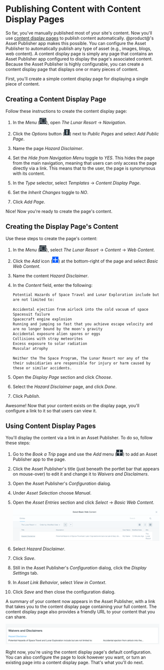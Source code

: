 # Publishing Content with Content Display Pages

So far, you've manually published most of your site's content. Now you'll use 
[content display pages](/discover/portal/-/knowledge_base/7-0/publishing-assets#content-display-pages) 
to publish content automatically. @product@'s Asset Publisher app makes this 
possible. You can configure the Asset Publisher to automatically publish any 
type of asset (e.g., images, blogs, web content). A content display page is 
simply any page that contains an Asset Publisher app configured to display the 
page's associated content. Because the Asset Publisher is highly configurable, 
you can create a content display page that displays one or many pieces of 
content. 

First, you'll create a simple content display page for displaying a single piece 
of content. 

## Creating a Content Display Page

Follow these instructions to create the content display page:

1.  In the *Menu* 
    (![Product Menu](../../../images/icon-menu.png)), open *The Lunar Resort* 
    &rarr; *Navigation*. 

2.  Click the *Options* button 
    (![Options](../../../images/icon-options.png)) next to *Public Pages* and 
    select *Add Public Page*. 

3.  Name the page *Hazard Disclaimer*. 

4.  Set the *Hide from Navigation Menu* toggle to *YES*. This hides the page 
    from the main navigation, meaning that users can only access the page 
    directly via a link. This means that to the user, the page is synonymous 
    with its content. 

5.  In the *Type* selector, select *Templates* &rarr; *Content Display Page*. 

6.  Set the *Inherit Changes* toggle to *NO*.

7.  Click *Add Page*. 
 
Nice! Now you're ready to create the page's content. 

## Creating the Display Page's Content

Use these steps to create the page's content:

1.  In the *Menu* 
    (![Product Menu](../../../images/icon-menu.png)), select *The Lunar 
    Resort* &rarr; *Content* &rarr; *Web Content*. 

2.  Click the *Add* icon 
    (![Add](../../../images/icon-add.png)) at the bottom-right of the page and 
    select *Basic Web Content*.

3.  Name the content *Hazard Disclaimer*. 

4.  In the *Content* field, enter the following:

        Potential Hazards of Space Travel and Lunar Exploration include but are not limited to:
        
        Accidental ejection from airlock into the cold vacuum of space
        Spacesuit failure
        Spacecraft engine explosion
        Running and jumping so fast that you achieve escape velocity and are no longer bound by the moon's gravity
        Accidental exposure alien spores or eggs
        Collisions with stray meteorites
        Excess exposure to solar radiation
        Muscular atrophy
        
        Neither the The Space Program, The Lunar Resort nor any of the their subsidiaries are responsible for injury or harm caused by these or similar accidents.

5.  Open the *Display Page* section and click *Choose*.

6.  Select the *Hazard Disclaimer* page, and click *Done*.

7.  Click *Publish*. 

Awesome! Now that your content exists on the display page, you'll configure a 
link to it so that users can view it. 

## Using Content Display Pages

You'll display the content via a link in an Asset Publisher. To do so, follow 
these steps: 

1.  Go to the *Book a Trip* page and use the *Add* menu 
    (![Add](../../../images/icon-add-app.png)) to add an Asset Publisher app 
    to the page. 
<!-- This is a 3 column page... which column? -->

2.  Click the Asset Publisher's title (just beneath the portlet bar that appears 
    on mouse-over) to edit it and change it to *Waivers and Disclaimers*. 

3.  Open the Asset Publisher's *Configuration* dialog. 

4.  Under *Asset Selection* choose *Manual*. 

5.  Open the *Asset Entries* section and click *Select* &rarr; *Basic Web 
    Content*. 

    ![Figure x: Selecting individual content for display.](../../../images/001-select-basic-web-content.png)

8.  Select *Hazard Disclaimer*. 

9.  Click *Save*. 

10. Still in the Asset Publisher's *Configuration* dialog, click the *Display 
    Settings* tab. 

11. In *Asset Link Behavior*, select *View in Context*. 

12. Click *Save* and then close the configuration dialog. 

A summary of your content now appears in the Asset Publisher, with a link that 
takes you to the content display page containing your full content. The content 
display page also provides a friendly URL to your content that you can share. 
<!-- Where's the friendly URL? The URL looks rather menacing. -->

![Figure x: Your content now appears in the asset publisher.](../../../images/001-view-disclaimer.png)

Right now, you're using the content display page's default configuration. You 
can also configure the page to look however you want, or turn an existing page 
into a content display page. That's what you'll do next. 
